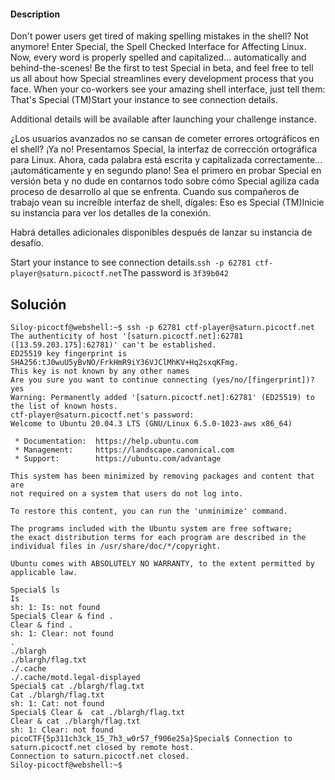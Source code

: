 #### Description

Don't power users get tired of making spelling mistakes in the shell? Not anymore! Enter Special, the Spell Checked Interface for Affecting Linux. Now, every word is properly spelled and capitalized... automatically and behind-the-scenes! Be the first to test Special in beta, and feel free to tell us all about how Special streamlines every development process that you face. When your co-workers see your amazing shell interface, just tell them: That's Special (TM)Start your instance to see connection details.

Additional details will be available after launching your challenge instance.
  
¿Los usuarios avanzados no se cansan de cometer errores ortográficos en el shell? ¡Ya no! Presentamos Special, la interfaz de corrección ortográfica para Linux. Ahora, cada palabra está escrita y capitalizada correctamente... ¡automáticamente y en segundo plano! Sea el primero en probar Special en versión beta y no dude en contarnos todo sobre cómo Special agiliza cada proceso de desarrollo al que se enfrenta. Cuando sus compañeros de trabajo vean su increíble interfaz de shell, dígales: Eso es Special (TM)Inicie su instancia para ver los detalles de la conexión.

Habrá detalles adicionales disponibles después de lanzar su instancia de desafío.

Start your instance to see connection details.`ssh -p 62781 ctf-player@saturn.picoctf.net`The password is `3f39b042`
## Solución 
```
Siloy-picoctf@webshell:~$ ssh -p 62781 ctf-player@saturn.picoctf.net
The authenticity of host '[saturn.picoctf.net]:62781 ([13.59.203.175]:62781)' can't be established.
ED25519 key fingerprint is SHA256:tJ0wuU5yBvNO/FrkHmR9iY36VJClMhKV+Hq2sxqKFmg.
This key is not known by any other names
Are you sure you want to continue connecting (yes/no/[fingerprint])? yes
Warning: Permanently added '[saturn.picoctf.net]:62781' (ED25519) to the list of known hosts.
ctf-player@saturn.picoctf.net's password: 
Welcome to Ubuntu 20.04.3 LTS (GNU/Linux 6.5.0-1023-aws x86_64)

 * Documentation:  https://help.ubuntu.com
 * Management:     https://landscape.canonical.com
 * Support:        https://ubuntu.com/advantage

This system has been minimized by removing packages and content that are
not required on a system that users do not log into.

To restore this content, you can run the 'unminimize' command.

The programs included with the Ubuntu system are free software;
the exact distribution terms for each program are described in the
individual files in /usr/share/doc/*/copyright.

Ubuntu comes with ABSOLUTELY NO WARRANTY, to the extent permitted by
applicable law.

Special$ ls
Is 
sh: 1: Is: not found
Special$ Clear & find .
Clear & find . 
sh: 1: Clear: not found
.
./blargh
./blargh/flag.txt
./.cache
./.cache/motd.legal-displayed
Special$ cat ./blargh/flag.txt
Cat ./blargh/flag.txt 
sh: 1: Cat: not found
Special$ Clear &  cat ./blargh/flag.txt
Clear & cat ./blargh/flag.txt 
sh: 1: Clear: not found
picoCTF{5p311ch3ck_15_7h3_w0r57_f906e25a}Special$ Connection to saturn.picoctf.net closed by remote host.
Connection to saturn.picoctf.net closed.
Siloy-picoctf@webshell:~$ 
```
